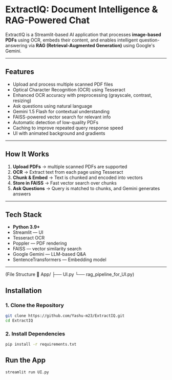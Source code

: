 # ExtractIQ: Document Intelligence & RAG-Powered Chat

ExtractIQ is a Streamlit-based AI application that processes **image-based PDFs** using OCR, embeds their content, and enables intelligent question-answering via **RAG (Retrieval-Augmented Generation)** using Google's Gemini.

---

## Features

- Upload and process multiple scanned PDF files
- Optical Character Recognition (OCR) using Tesseract
- Enhanced OCR accuracy with preprocessing (grayscale, contrast, resizing)
- Ask questions using natural language
- Gemini 1.5 Flash for contextual understanding
- FAISS-powered vector search for relevant info
- Automatic detection of low-quality PDFs
- Caching to improve repeated query response speed
- UI with animated background and gradients

---

## How It Works

1. **Upload PDFs** → multiple scanned PDFs are supported
2. **OCR** → Extract text from each page using Tesseract
3. **Chunk & Embed** → Text is chunked and encoded into vectors
4. **Store in FAISS** → Fast vector search over chunks
5. **Ask Questions** → Query is matched to chunks, and Gemini generates answers

---

## Tech Stack

- **Python 3.9+**
- Streamlit — UI
- Tesseract OCR
- Poppler — PDF rendering
- FAISS — vector similarity search
- Google Gemini — LLM-based Q&A
- SentenceTransformers — Embedding model

---

(File Structure
📁 App/
  ├── UI.py
  └── rag_pipeline_for_UI.py)
  
## Installation

### 1. Clone the Repository

```bash
git clone https://github.com/Yashu-m23/ExtractIQ.git
cd ExtractIQ
```
### 2. Install Dependencies

```bash
pip install -r requirements.txt
```

## Run the App

```bash
streamlit run UI.py
```
